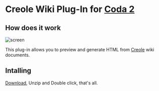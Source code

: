 # Creole Wiki Plug-In for [Coda 2][appstore]

## How does it work

![screen][screen]

This plug-in allows you to preview and generate HTML from [Creole][creole] wiki documents.

## Intalling
[Download][download], Unzip and Double click, that's all.

[appstore]: http://bit.ly/coda2appstore
[screen]:   http://ngs.github.com/creole-codaplugin/images/screen.png
[download]: https://github.com/downloads/ngs/creole-codaplugin/Creole.codaplugin-1.0.0.zip
[creole]:   http://www.wikicreole.org/